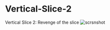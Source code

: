 # Vertical-Slice-2
Vertical Slice 2: Revenge of the slice
![scrsnshot](https://user-images.githubusercontent.com/31830553/51316268-6eccc780-1a54-11e9-8f41-29d2171454ba.png)
